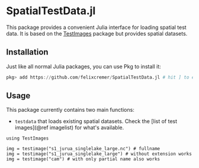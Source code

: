 # SpatialTestData.jl

This package provides a convenient Julia interface for loading spatial test data. 
It is based on the [TestImages](https://github.com/JuliaImages/TestImages.jl) package but provides spatial datasets.

## Installation
Just like all normal Julia packages, you can use Pkg to install it:

```julia
pkg> add https://github.com/felixcremer/SpatialTestData.jl # hit ] to enter Pkg mode
```

## Usage

This package currently contains two main functions:

- `testdata` that loads existing spatial datasets. Check the [list of test images](@ref imagelist) for what's available.


```@example usage
using TestImages

img = testimage("s1_jurua_singlelake_large.nc") # fullname
img = testimage("s1_jurua_singlelake_large") # without extension works
img = testimage("cam") # with only partial name also works
```
